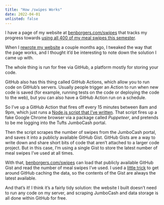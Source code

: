 ```yaml
---
title: "How /swipes Works"
date: 2022-04-01
unlisted: false
---
```


I have a page of my website at [benborgers.com/swipes](https://benborgers.com/swipes/) that tracks my progress towards [using all 400 of my meal swipes this semester](https://benborgers.com/posts/swipes).

When I [rewrote my website](https://benborgers.com/posts/rewrite) a couple months ago, I tweaked the way that the page works, and I thought it’d be interesting to note down the solution I came up with.

The whole thing is run for free via GitHub, a platform mostly for storing your code.

GitHub also has this thing called GitHub Actions, which allow you to run code on GitHub’s servers. Usually people trigger an Action to run when new code is saved (for example, running tests on the code or deploying the code to the web), but you can also have a GitHub Action run on a schedule.

So I’ve up a GitHub Action that fires off every 15 minutes between 8am and 9pm, which just runs a [Node.js script that I’ve written](https://github.com/benborgers/swipes/blob/71ebd2e961ae3d6bdff7b433cc450e2fec31a1f9/scrape.js). That script fires up a fake Google Chrome browser via a package called _Puppeteer_, and pretends to be me logging into the Tufts JumboCash portal.

Then the script scrapes the number of swipes from the JumboCash portal, and saves it into a publicly available GitHub Gist. GitHub Gists are a way to write down and share short bits of code that aren’t attached to a larger code project. But in this case, I’m using a single Gist to store the latest number of meal swipes I’ve used at all times.

With that, [benborgers.com/swipes](https://benborgers.com/swipes/) can load that publicly available GitHub Gist and read the number of meal swipes I’ve used. I used a [little trick](https://github.com/benborgers/swipes/blob/71ebd2e961ae3d6bdff7b433cc450e2fec31a1f9/src/components/Index.jsx#L10) to get around GitHub caching the data, so the contents of the Gist are always the latest available.

And that’s it! I think it’s a fairly tidy solution: the website I built doesn’t need to run any code on my server, and scraping JumboCash and data storage is all done within GitHub for free.
